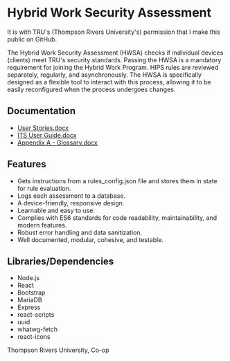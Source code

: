 # Hybrid Work Security Assessment

It is with TRU's (Thompson Rivers University's) permission that I make this public on GitHub.

The Hybrid Work Security Assessment (HWSA) checks if individual devices (clients) meet TRU's security standards. Passing the HWSA is a mandatory requirement for joining the Hybrid Work Program. HIPS rules are reviewed separately, regularly, and asynchronously. The HWSA is specifically designed as a flexible tool to interact with this process, allowing it to be easily reconfigured when the process undergoes changes.
 
## Documentation
- [User Stories.docx](https://github.com/TrevorDrayton03/hybrid-work-security-assessment/files/12443731/User.Stories.docx)
- [ITS User Guide.docx](https://github.com/TrevorDrayton03/hybrid-work-security-assessment/files/12443732/ITS.User.Guide.docx)
- [Appendix A - Glossary.docx](https://github.com/TrevorDrayton03/hybrid-work-security-assessment/files/12443733/Appendix.A.-.Glossary.docx)

## Features
- Gets instructions from a rules_config.json file and stores them in state for rule evaluation.
- Logs each assessment to a database.
- A device-friendly, responsive design.
- Learnable and easy to use.
- Complies with ES6 standards for code readability, maintainability, and modern features.
- Robust error handling and data sanitization.
- Well documented, modular, cohesive, and testable. 

## Libraries/Dependencies
- Node.js
- React
- Bootstrap
- MariaDB
- Express
- react-scripts
- uuid
- whatwg-fetch
- react-icons

Thompson Rivers University, Co-op
